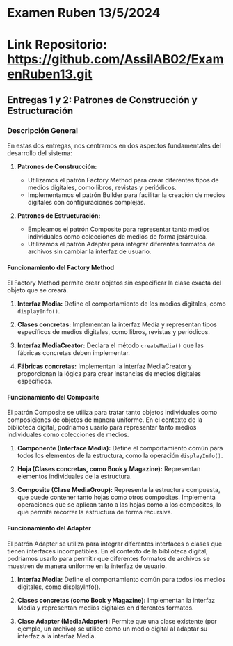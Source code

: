 # Examen Ruben 13/5/2024

# Link Repositorio: https://github.com/AssilAB02/ExamenRuben13.git

## Entregas 1 y 2: Patrones de Construcción y Estructuración

### Descripción General

En estas dos entregas, nos centramos en dos aspectos fundamentales del desarrollo del sistema:

1. **Patrones de Construcción:**
   - Utilizamos el patrón Factory Method para crear diferentes tipos de medios digitales, como libros, revistas y periódicos.
   - Implementamos el patrón Builder para facilitar la creación de medios digitales con configuraciones complejas.

2. **Patrones de Estructuración:**
   - Empleamos el patrón Composite para representar tanto medios individuales como colecciones de medios de forma jerárquica.
   - Utilizamos el patrón Adapter para integrar diferentes formatos de archivos sin cambiar la interfaz de usuario.

#### Funcionamiento del Factory Method

El Factory Method permite crear objetos sin especificar la clase exacta del objeto que se creará. 

1. **Interfaz Media:** Define el comportamiento de los medios digitales, como `displayInfo()`.

2. **Clases concretas:** Implementan la interfaz Media y representan tipos específicos de medios digitales, como libros, revistas y periódicos.

3. **Interfaz MediaCreator:** Declara el método `createMedia()` que las fábricas concretas deben implementar.

4. **Fábricas concretas:** Implementan la interfaz MediaCreator y proporcionan la lógica para crear instancias de medios digitales específicos.

#### Funcionamiento del Composite

El patrón Composite se utiliza para tratar tanto objetos individuales como composiciones de objetos de manera uniforme. En el contexto de la biblioteca digital, podríamos usarlo para representar tanto medios individuales como colecciones de medios.

1. **Componente (Interface Media):** Define el comportamiento común para todos los elementos de la estructura, como la operación `displayInfo()`.

2. **Hoja (Clases concretas, como Book y Magazine):** Representan elementos individuales de la estructura.

3. **Composite (Clase MediaGroup):** Representa la estructura compuesta, que puede contener tanto hojas como otros composites. Implementa operaciones que se aplican tanto a las hojas como a los composites, lo que permite recorrer la estructura de forma recursiva.

#### Funcionamiento del Adapter

El patrón Adapter se utiliza para integrar diferentes interfaces o clases que tienen interfaces incompatibles. En el contexto de la biblioteca digital, podríamos usarlo para permitir que diferentes formatos de archivos se muestren de manera uniforme en la interfaz de usuario.

1. **Interfaz Media:** Define el comportamiento común para todos los medios digitales, como displayInfo().

2. **Clases concretas (como Book y Magazine):** Implementan la interfaz Media y representan medios digitales en diferentes formatos.

3. **Clase Adapter (MediaAdapter):** Permite que una clase existente (por ejemplo, un archivo) se utilice como un medio digital al adaptar su interfaz a la interfaz Media.

